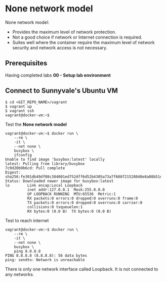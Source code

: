 # None network model


None network model:

- Provides the maximum level of network protection.
- Not a good choice if network or Internet connection is required.
- Suites well where the container require the maximum level of network security and network access is not necessary.

## Prerequisites

Having completed labs **00 - Setup lab environment**

## Connect to Sunnyvale's Ubuntu VM

```console
$ cd <GIT_REPO_NAME>/vagrant
$ vagrant up
$ vagrant ssh
vagrant@docker-vm:~$ 
```

Test the **None network model**

 
```console
vagrant@docker-vm:~$ docker run \
    --rm \
    -it \
    --net none \
    busybox \
    ifconfig
Unable to find image 'busybox:latest' locally
latest: Pulling from library/busybox
7c9d20b9b6cd: Pull complete 
Digest: sha256:fe301db49df08c384001ed752dff6d52b4305a73a7f608f21528048e8a08b51e
Status: Downloaded newer image for busybox:latest
lo        Link encap:Local Loopback  
          inet addr:127.0.0.1  Mask:255.0.0.0
          UP LOOPBACK RUNNING  MTU:65536  Metric:1
          RX packets:0 errors:0 dropped:0 overruns:0 frame:0
          TX packets:0 errors:0 dropped:0 overruns:0 carrier:0
          collisions:0 txqueuelen:1 
          RX bytes:0 (0.0 B)  TX bytes:0 (0.0 B)
```

Test to reach internet

```console
vagrant@docker-vm:~$ docker run \
    --rm \
    -it \
    --net none \
    busybox \
    ping 8.8.8.8
PING 8.8.8.8 (8.8.8.8): 56 data bytes
ping: sendto: Network is unreachable
```

There is only one network interface called Loopback. It is not connected to any networks.